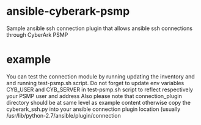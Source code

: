 # ansible-cyberark-psmp
Sample ansible ssh connection plugin that allows ansible ssh connections through CyberArk PSMP

# example
You can test the connection module by running updating the inventory and and running test-psmp.sh script. 
Do not forget to update env variables CYB_USER and CYB_SERVER in test-psmp.sh script to reflect respectively your PSMP user and address 
Also please note that connection_plugin directory should be at same level as example content otherwise copy the cyberark_ssh.py into your ansible connection plugin location (usually /usr/lib/python-2.7/ansible/plugin/connection 

